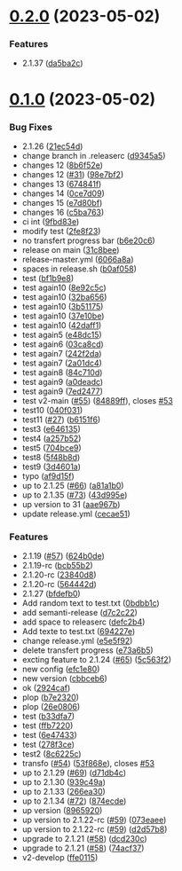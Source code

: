 # [0.2.0](https://github.com/davdarras/test-release/compare/v0.1.0...v0.2.0) (2023-05-02)


### Features

* 2.1.37 ([da5ba2c](https://github.com/davdarras/test-release/commit/da5ba2cbc48ee34280ed60f8a02fdefb39fcef88))



# [0.1.0](https://github.com/davdarras/test-release/compare/278f3ce517d96f234d51e4774a6346c907ae0ac6...v0.1.0) (2023-05-02)


### Bug Fixes

* 2.1.26 ([21ec54d](https://github.com/davdarras/test-release/commit/21ec54df5a5ff554de52b6e4060e89eab1fbebfa))
* change branch in .releaserc ([d9345a5](https://github.com/davdarras/test-release/commit/d9345a5b223a32f1af965c50a1d319fdd39e0067))
* changes 12 ([8b6f52e](https://github.com/davdarras/test-release/commit/8b6f52ef0269ae60b76d9a1ff751c9e958b85586))
* changes 12 ([#31](https://github.com/davdarras/test-release/issues/31)) ([98e7bf2](https://github.com/davdarras/test-release/commit/98e7bf23c074d3d4f4d845c44799ba646c01a60d))
* changes 13 ([674841f](https://github.com/davdarras/test-release/commit/674841ffcf079eafad323e6a0f9778c884416195))
* changes 14 ([0ce7d09](https://github.com/davdarras/test-release/commit/0ce7d099fd81cfc2120e7af9f133e3d86cdd6587))
* changes 15 ([e7d80bf](https://github.com/davdarras/test-release/commit/e7d80bfbf4a9f2398efde80285cf43c3cd7150f6))
* changes 16 ([c5ba763](https://github.com/davdarras/test-release/commit/c5ba763b523f42114d23b82787567d545223a4b2))
* ci int ([9fbd83e](https://github.com/davdarras/test-release/commit/9fbd83e30ab38c678cdf48993424df085e985079))
* modify test ([2fe8f23](https://github.com/davdarras/test-release/commit/2fe8f23f09f956f384ca445aa370a70c60a4b94a))
* no transfert progress bar ([b6e20c6](https://github.com/davdarras/test-release/commit/b6e20c6d65f9ef9e2e0f22c5e2215efd2eed7145))
* release on main ([31c8bee](https://github.com/davdarras/test-release/commit/31c8beeacd438ef595ffcf496e2db7b2021a424a))
* release-master.yml ([6066a8a](https://github.com/davdarras/test-release/commit/6066a8abbfe8871cb361df208a280db7b50bca05))
* spaces in release.sh ([b0af058](https://github.com/davdarras/test-release/commit/b0af05804967ce055f7320c675a2cac2d1f7fd01))
* test ([bf1b9e8](https://github.com/davdarras/test-release/commit/bf1b9e852aa51624f30bbe6241529ebf3565ede7))
* test again10 ([8e92c5c](https://github.com/davdarras/test-release/commit/8e92c5c46b457ec1db59c96bea0cb5bc00332b65))
* test again10 ([32ba656](https://github.com/davdarras/test-release/commit/32ba6568d8b986edcb75b4f0a88cccb806386093))
* test again10 ([3b51175](https://github.com/davdarras/test-release/commit/3b5117548bfb41771e4c582a1dc2df7b8d5b17fb))
* test again10 ([37e10be](https://github.com/davdarras/test-release/commit/37e10be78182dc47c48c44e07e91c34cad64303f))
* test again10 ([42daff1](https://github.com/davdarras/test-release/commit/42daff17eb2574c1dddeff2fa4e60d38350c9c63))
* test again5 ([e48dc15](https://github.com/davdarras/test-release/commit/e48dc1557d52f8ec5ea635452cddb20fda25ecf3))
* test again6 ([03ca8cd](https://github.com/davdarras/test-release/commit/03ca8cd5a38c97f2e5a317ff31b6700e0f309776))
* test again7 ([242f2da](https://github.com/davdarras/test-release/commit/242f2daf0ba8d27aba7f04ee390176e67f3e33c0))
* test again7 ([2a01dc4](https://github.com/davdarras/test-release/commit/2a01dc4dae613606bea30e6021c14977867588a3))
* test again8 ([84c710d](https://github.com/davdarras/test-release/commit/84c710d8938d6b76b0f897f76be468a0672b4340))
* test again9 ([a0deadc](https://github.com/davdarras/test-release/commit/a0deadc73283957e9a887c03ceadc37db8390140))
* test again9 ([7ed2477](https://github.com/davdarras/test-release/commit/7ed2477345df8e42f1419c6855f357628adb493d))
* test v2-main ([#55](https://github.com/davdarras/test-release/issues/55)) ([84889ff](https://github.com/davdarras/test-release/commit/84889ff960d699f923e4cf16928381367b44c21f)), closes [#53](https://github.com/davdarras/test-release/issues/53)
* test10 ([040f031](https://github.com/davdarras/test-release/commit/040f031a40e172421178cc4adb2f5c773662f7d3))
* test11 ([#27](https://github.com/davdarras/test-release/issues/27)) ([b6151f6](https://github.com/davdarras/test-release/commit/b6151f6a4f85d4286b090cceda972b998ff69740))
* test3 ([e646135](https://github.com/davdarras/test-release/commit/e646135d152c96d64bf5231ed8a730d3cf7f8217))
* test4 ([a257b52](https://github.com/davdarras/test-release/commit/a257b52f87fb1cee3444d2f5149ce8d500549b58))
* test5 ([704bce9](https://github.com/davdarras/test-release/commit/704bce9d15c3b3bad948d2382236947136b3559f))
* test8 ([5f48b8d](https://github.com/davdarras/test-release/commit/5f48b8d4480a8caa8ceaf8b563c158da9083d20b))
* test9 ([3d4601a](https://github.com/davdarras/test-release/commit/3d4601a71ed6463ff72bdfaa08298792d55dffee))
* typo ([af9d15f](https://github.com/davdarras/test-release/commit/af9d15fe2ac9e97334d591ea6214679703fe71e1))
* up to 2.1.25 ([#66](https://github.com/davdarras/test-release/issues/66)) ([a81a1b0](https://github.com/davdarras/test-release/commit/a81a1b0aced454bae8fd77e87ed48a3e0c2285fc))
* up to 2.1.35 ([#73](https://github.com/davdarras/test-release/issues/73)) ([43d995e](https://github.com/davdarras/test-release/commit/43d995e53c1aa7d89e035086f8f118a437fd4d65))
* up version to 31 ([aae967b](https://github.com/davdarras/test-release/commit/aae967b4b8ed7704a0aac8c7e161875309141837))
* update release.yml ([cecae51](https://github.com/davdarras/test-release/commit/cecae51a8aa70877fd7feaa25729f2c3a81e6599))


### Features

* 2.1.19 ([#57](https://github.com/davdarras/test-release/issues/57)) ([624b0de](https://github.com/davdarras/test-release/commit/624b0deec1237cb5ebd74aa29ce0f372cee92e3d))
* 2.1.19-rc ([bcb55b2](https://github.com/davdarras/test-release/commit/bcb55b29977e448cd42109f4216907b9752aa273))
* 2.1.20-rc ([23840d8](https://github.com/davdarras/test-release/commit/23840d83646f28c8ca85a484ab207a405383ab2c))
* 2.1.20-rc ([564442d](https://github.com/davdarras/test-release/commit/564442daefd95ae6189b889f9c5d94d18afc8af4))
* 2.1.27 ([bfdefb0](https://github.com/davdarras/test-release/commit/bfdefb0e1b656f2d5a3132a99cd00e3a16bb5883))
* Add random text to test.txt ([0bdbb1c](https://github.com/davdarras/test-release/commit/0bdbb1cb4185b3147f265643038e4b3afe9b935e))
* add semanti-release ([d7c2c22](https://github.com/davdarras/test-release/commit/d7c2c22848433b928a5a2c5bf5a74b7dcea48412))
* add space to releaserc ([defc2b4](https://github.com/davdarras/test-release/commit/defc2b4e34e7034bd4b4f1e2d2746d7154466b76))
* Add texte to test.txt ([694227e](https://github.com/davdarras/test-release/commit/694227eeb19536bd67fa9bfc309e63bba7acbe20))
* change release.yml ([e5e5f92](https://github.com/davdarras/test-release/commit/e5e5f926c16409a84227924cbb1f46d79ac9cf64))
* delete transfert progress ([e73a6b5](https://github.com/davdarras/test-release/commit/e73a6b51b900ce4df49d4c4822fc800e303816ab))
* excting feature to 2.1.24 ([#65](https://github.com/davdarras/test-release/issues/65)) ([5c563f2](https://github.com/davdarras/test-release/commit/5c563f233b3e1d652bd0e321825ee14a93c9f9e5))
* new config ([efc1e80](https://github.com/davdarras/test-release/commit/efc1e801c71173bf7e1d5407fcaf4a428185ab74))
* new version ([cbbceb6](https://github.com/davdarras/test-release/commit/cbbceb64896081d8b8715c609e1ba2a41295a0ba))
* ok ([2924caf](https://github.com/davdarras/test-release/commit/2924cafd04796f2031cc4d44e10fe6227c4248f1))
* plop ([b7e2320](https://github.com/davdarras/test-release/commit/b7e23202516ee0638a02e4eacac7b4f50e71bdf7))
* plop ([26e0806](https://github.com/davdarras/test-release/commit/26e080632f84cd66f722ac26cc74cda36365c8a9))
* test ([b33dfa7](https://github.com/davdarras/test-release/commit/b33dfa74f90df618d0a40f409b7477bcfb0b30c8))
* test ([ffb7220](https://github.com/davdarras/test-release/commit/ffb72209516ae6913f3f9929a13ce54a849a7e6e))
* test ([6e47433](https://github.com/davdarras/test-release/commit/6e474338300da5ccda1c3c095356ff8b5bf7135a))
* test ([278f3ce](https://github.com/davdarras/test-release/commit/278f3ce517d96f234d51e4774a6346c907ae0ac6))
* test2 ([8c6225c](https://github.com/davdarras/test-release/commit/8c6225c0c4cb02cda17d44c76024c92058048a0d))
* transfo ([#54](https://github.com/davdarras/test-release/issues/54)) ([53f868e](https://github.com/davdarras/test-release/commit/53f868e5a04289d6e4984d17ed9635143a31b7e5)), closes [#53](https://github.com/davdarras/test-release/issues/53)
* up to 2.1.29 ([#69](https://github.com/davdarras/test-release/issues/69)) ([d71db4c](https://github.com/davdarras/test-release/commit/d71db4c57ceb648f2571833ad5f2f84a0a0c0065))
* up to 2.1.30 ([939c49a](https://github.com/davdarras/test-release/commit/939c49a95550e978fea5083b436c5eb2e76eca2f))
* up to 2.1.33 ([266ea30](https://github.com/davdarras/test-release/commit/266ea307357d67812c718e48b8fa7ba0681d31d8))
* up to 2.1.34 ([#72](https://github.com/davdarras/test-release/issues/72)) ([874ecde](https://github.com/davdarras/test-release/commit/874ecdefc0ed8bfcf20e3ee444258cb3006b82b3))
* up version ([8965920](https://github.com/davdarras/test-release/commit/8965920b31b74ed8dc48ea42a1b2ff06abaab8dd))
* up version to 2.1.22-rc ([#59](https://github.com/davdarras/test-release/issues/59)) ([073eaee](https://github.com/davdarras/test-release/commit/073eaeecd92a8d96eb6b70a77b3b3a2cf1cd4928))
* up version to 2.1.22-rc ([#59](https://github.com/davdarras/test-release/issues/59)) ([d2d57b8](https://github.com/davdarras/test-release/commit/d2d57b8b71a7c3344af49c14307b7451b84a2695))
* upgrade to 2.1.21 ([#58](https://github.com/davdarras/test-release/issues/58)) ([dcd230c](https://github.com/davdarras/test-release/commit/dcd230c01e65f648880af9ba2ea4d015902cc286))
* upgrade to 2.1.21 ([#58](https://github.com/davdarras/test-release/issues/58)) ([74acf37](https://github.com/davdarras/test-release/commit/74acf371d6615f8b17cfb06f7497ee06f2c78caa))
* v2-develop ([ffe0115](https://github.com/davdarras/test-release/commit/ffe0115d42a3b323ba7333490c2bb38b0abbd1a6))



